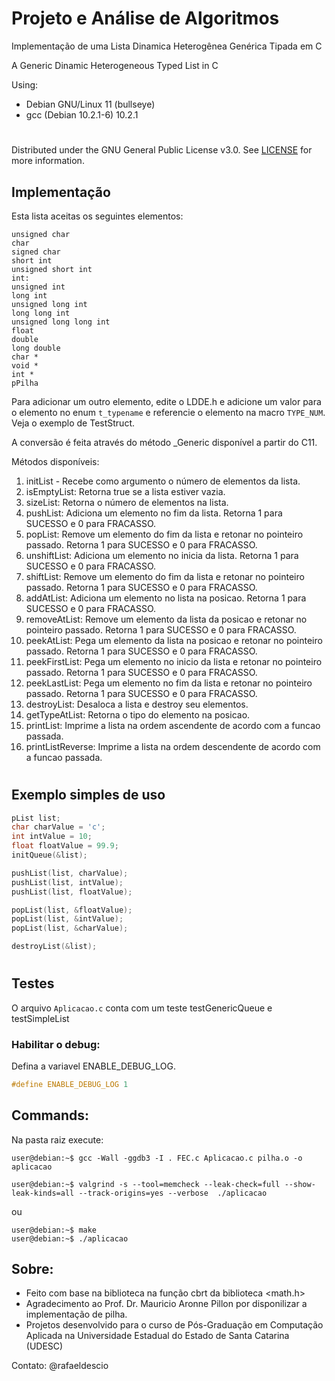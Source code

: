 # Projeto e Análise de Algoritmos


Implementação de uma Lista Dinamica Heterogênea Genérica Tipada em C


A Generic Dinamic Heterogeneous Typed List in C

Using:
- Debian GNU/Linux 11 (bullseye)
- gcc (Debian 10.2.1-6) 10.2.1

#

Distributed under the GNU General Public License v3.0. See [LICENSE](../LICENSE) for more information.

## Implementação

Esta lista aceitas os seguintes elementos:
    
    unsigned char
    char
    signed char
    short int
    unsigned short int
    int:
    unsigned int
    long int
    unsigned long int
    long long int 
    unsigned long long int
    float
    double
    long double
    char *
    void *
    int *
    pPilha

Para adicionar um outro elemento, edite o LDDE.h e adicione um valor para o elemento no enum `t_typename` e referencie o elemento na macro `TYPE_NUM`. Veja o exemplo de TestStruct.

A conversão é feita através do método _Generic disponível a partir do C11.

Métodos disponíveis:
1. initList - Recebe como argumento o número de elementos da lista.
2. isEmptyList: Retorna true se a lista estiver vazia.
4. sizeList: Retorna o número de elementos na lista.
5. pushList: Adiciona um elemento no fim da lista. Retorna 1 para SUCESSO e 0 para FRACASSO.
6. popList: Remove um elemento do fim da lista e retonar no pointeiro passado. Retorna 1 para SUCESSO e 0 para FRACASSO.
7. unshiftList: Adiciona um elemento no inicia da lista. Retorna 1 para SUCESSO e 0 para FRACASSO.
8. shiftList: Remove um elemento do fim da lista e retonar no pointeiro passado. Retorna 1 para SUCESSO e 0 para FRACASSO.
9. addAtList: Adiciona um elemento no lista na posicao. Retorna 1 para SUCESSO e 0 para FRACASSO.
10. removeAtList: Remove um elemento da lista da posicao e retonar no pointeiro passado. Retorna 1 para SUCESSO e 0 para FRACASSO.
11. peekAtList: Pega um elemento da lista na posicao e retonar no pointeiro passado. Retorna 1 para SUCESSO e 0 para FRACASSO.
12. peekFirstList: Pega um elemento no inicio da lista e retonar no pointeiro passado. Retorna 1 para SUCESSO e 0 para FRACASSO.
13. peekLastList: Pega um elemento no fim da lista e retonar no pointeiro passado. Retorna 1 para SUCESSO e 0 para FRACASSO.
14. destroyList: Desaloca a lista e destroy seu elementos.
15. getTypeAtList: Retorna o tipo do elemento na posicao.
16. printList: Imprime a lista na ordem ascendente de acordo com a funcao passada.
17. printListReverse: Imprime a lista na ordem descendente de acordo com a funcao passada.
#

## Exemplo simples de uso
```c
pList list;
char charValue = 'c';
int intValue = 10;
float floatValue = 99.9;
initQueue(&list);

pushList(list, charValue);
pushList(list, intValue);
pushList(list, floatValue);

popList(list, &floatValue);
popList(list, &intValue);
popList(list, &charValue);

destroyList(&list);
```

#

## Testes

O arquivo `Aplicacao.c` conta com um teste testGenericQueue e testSimpleList

### Habilitar o debug:

Defina a variavel ENABLE_DEBUG_LOG.
```c
#define ENABLE_DEBUG_LOG 1 
```

## Commands:

Na pasta raiz execute:
```console
user@debian:~$ gcc -Wall -ggdb3 -I . FEC.c Aplicacao.c pilha.o -o aplicacao

user@debian:~$ valgrind -s --tool=memcheck --leak-check=full --show-leak-kinds=all --track-origins=yes --verbose  ./aplicacao

```
ou
```console
user@debian:~$ make
user@debian:~$ ./aplicacao
```

## Sobre:
- Feito com base na biblioteca na função cbrt da biblioteca <math.h>
- Agradecimento ao Prof. Dr. Mauricio Aronne Pillon por disponilizar a implementação de pilha.
- Projetos desenvolvido para o curso de Pós-Graduação em Computação Aplicada na Universidade Estadual do Estado de Santa Catarina (UDESC)


Contato: @rafaeldescio